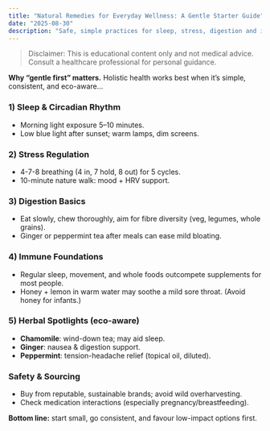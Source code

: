 ```yaml
---
title: "Natural Remedies for Everyday Wellness: A Gentle Starter Guide"
date: "2025-08-30"
description: "Safe, simple practices for sleep, stress, digestion and immunity—with an eco-first mindset."
---
```


> Disclaimer: This is educational content only and not medical advice. Consult a healthcare professional for personal guidance.

**Why “gentle first” matters.** Holistic health works best when it’s simple, consistent, and eco-aware…

### 1) Sleep & Circadian Rhythm
- Morning light exposure 5–10 minutes.
- Low blue light after sunset; warm lamps, dim screens.

### 2) Stress Regulation
- 4-7-8 breathing (4 in, 7 hold, 8 out) for 5 cycles.
- 10-minute nature walk: mood + HRV support.

### 3) Digestion Basics
- Eat slowly, chew thoroughly, aim for fibre diversity (veg, legumes, whole grains).
- Ginger or peppermint tea after meals can ease mild bloating.

### 4) Immune Foundations
- Regular sleep, movement, and whole foods outcompete supplements for most people.
- Honey + lemon in warm water may soothe a mild sore throat. (Avoid honey for infants.)

### 5) Herbal Spotlights (eco-aware)
- **Chamomile**: wind-down tea; may aid sleep.
- **Ginger**: nausea & digestion support.
- **Peppermint**: tension-headache relief (topical oil, diluted).

### Safety & Sourcing
- Buy from reputable, sustainable brands; avoid wild overharvesting.
- Check medication interactions (especially pregnancy/breastfeeding).

**Bottom line:** start small, go consistent, and favour low-impact options first.

